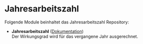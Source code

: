 # Jahresarbeitszahl

Folgende Module beinhaltet das Jahresarbeitszahl Repository:

- __Jahresarbeitszahl__ ([Dokumentation](Jahresarbeitszahl))  
	Der Wirkungsgrad wird für das vergangene Jahr ausgerechnet.